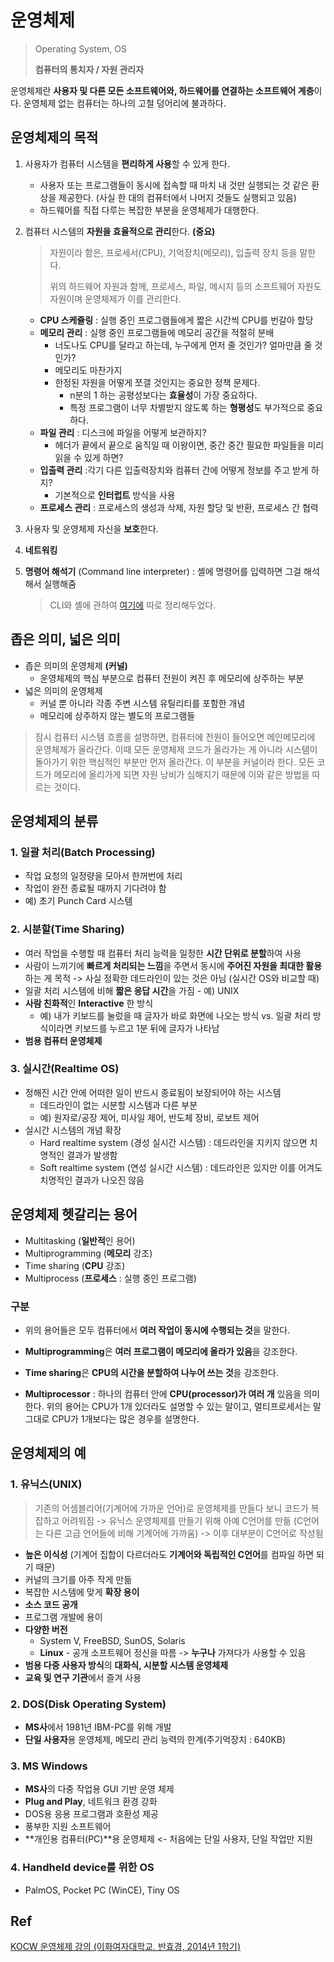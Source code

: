 # 운영체제

> Operating System, OS
>
> **컴퓨터의 통치자 / 자원 관리자**

운영체제란 **사용자 및 다른 모든 소프트웨어와, 하드웨어를 연결하는 소프트웨어 계층**이다.
운영체제 없는 컴퓨터는 하나의 고철 덩어리에 불과하다.

## 운영체제의 목적

1. 사용자가 컴퓨터 시스템을 **편리하게 사용**할 수 있게 한다.

   - 사용자 또는 프로그램들이 동시에 접속할 때 마치 내 것만 실행되는 것 같은 환상을 제공한다. (사실 한 대의 컴퓨터에서 나머지 것들도 실행되고 있음)
   - 하드웨어를 직접 다루는 복잡한 부분을 운영체제가 대행한다.

2. 컴퓨터 시스템의 **자원을 효율적으로 관리**한다. **(중요)**

   > 자원이라 함은, 프로세서(CPU), 기억장치(메모리), 입출력 장치 등을 말한다.
   >
   > 위의 하드웨어 자원과 함께,  프로세스, 파일, 메시지 등의 소프트웨어 자원도 자원이며 운영체제가 이를 관리한다.

   - **CPU 스케쥴링** : 실행 중인 프로그램들에게 짧은 시간씩 CPU를 번갈아 할당
   - **메모리 관리** : 실행 중인 프로그램들에 메모리 공간을 적절히 분배
     - 너도나도 CPU를 달라고 하는데, 누구에게 먼저 줄 것인가? 얼마만큼 줄 것인가?
     - 메모리도 마찬가지
     - 한정된 자원을 어떻게 쪼갤 것인지는 중요한 정책 문제다. 
       - n분의 1 하는 공평성보다는 **효율성**이 가장 중요하다.
       - 특정 프로그램이 너무 차별받지 않도록 하는 **형평성**도 부가적으로 중요하다.
   - **파일 관리** : 디스크에 파일을 어떻게 보관하지? 
     - 헤더가 끝에서 끝으로 움직일 때 이왕이면, 중간 중간 필요한 파일들을 미리 읽을 수 있게 하면?
   - **입출력 관리** :각기 다른 입출력장치와 컴퓨터 간에 어떻게 정보를 주고 받게 하지?
     - 기본적으로 **인터럽트** 방식을 사용
   - **프로세스 관리** : 프로세스의 생성과 삭제, 자원 할당 및 반환, 프로세스 간 협력

3. 사용자 및 운영체제 자신을 **보호**한다.

4. **네트워킹**

5. **명령어 해석기** (Command line interpreter) : 셸에 명령어를 입력하면 그걸 해석해서 실행해줌

   > CLI와 셸에 관하여 [여기에](https://velog.io/@bky373/%EC%BB%A4%EB%A7%A8%EB%93%9C%EB%9D%BC%EC%9D%B8-%EC%9D%B8%ED%84%B0%ED%8E%98%EC%9D%B4%EC%8A%A4-%ED%84%B0%EB%AF%B8%EB%84%90-%EC%85%B8) 따로 정리해두었다.


## 좁은 의미, 넓은 의미

- 좁은 의미의 운영체제 **(커널)**
  - 운영체제의 핵심 부분으로 컴퓨터 전원이 켜진 후 메모리에 상주하는 부분
- 넓은 의미의 운영체제
  - 커널 뿐 아니라 각종 주변 시스템 유틸리티를 포함한 개념
  - 메모리에 상주하지 않는 별도의 프로그램들
  
> 잠시 컴퓨터 시스템 흐름을 설명하면, 컴퓨터에 전원이 들어오면 메인메모리에 운영체제가 올라간다. 이때 모든 운영체제 코드가 올라가는 게 아니라 시스템이 돌아가기 위한 핵심적인 부분만 먼저 올라간다. 이 부분을 커널이라 한다. 모든 코드가 메모리에 올리가게 되면 자원 낭비가 심해지기 때문에 이와 같은 방법을 따르는 것이다.

## 운영체제의 분류

### 1. 일괄 처리(Batch Processing)

   - 작업 요청의 일정량을 모아서 한꺼번에 처리
   - 작업이 완전 종료될 때까지 기다려야 함
   - 예) 초기 Punch Card 시스템

### 2. 시분할(Time Sharing)

   - 여러 작업을 수행할 때 컴퓨터 처리 능력을 일정한 **시간 단위로 분할**하여 사용
   - 사람이 느끼기에 **빠르게 처리되는 느낌**을 주면서 동시에 **주어진 자원을 최대한 활용**하는 게 목적 
   -> 사실 정확한 데드라인이 있는 것은 아님 (실시간 OS와 비교할 때)
   - 일괄 처리 시스템에 비해 **짧은 응답 시간**을 가짐 - 예) UNIX
   - **사람 친화적**인 **Interactive** 한 방식 
     - 예) 내가 키보드를 눌렀을 때 글자가 바로 화면에 나오는 방식 
     vs. 일괄 처리 방식이라면 키보드를 누르고 1분 뒤에 글자가 나타남
   - **범용 컴퓨터 운영체제**

### 3. 실시간(Realtime OS)

   - 정해진 시간 안에 어떠한 일이 반드시 종료됨이 보장되어야 하는 시스템
     - 데드라인이 없는 시분할 시스템과 다른 부분
     - 예) 원자로/공장 제어, 미사일 제어, 반도체 장비, 로보트 제어
   - 실시간 시스템의 개념 확장
     - Hard realtime system (경성 실시간 시스템) : 데드라인을 지키지 않으면 치명적인 결과가 발생함
     - Soft realtime system (연성 실시간 시스템) : 데드라인은 있지만 이를 어겨도 치명적인 결과가 나오진 않음

## 운영체제 헷갈리는 용어

- Multitasking (**일반적**인 용어)
- Multiprogramming (**메모리** 강조)
- Time sharing (**CPU** 강조)
- Multiprocess (**프로세스** : 실행 중인 프로그램)

### 구분

- 위의 용어들은 모두 컴퓨터에서 **여러 작업이 동시에 수행되는 것**을 말한다.
- **Multiprogramming**은 **여러 프로그램이 메모리에 올라가 있음**을 강조한다.
- **Time sharing**은 **CPU의 시간을 분할하여 나누어 쓰는 것**을 강조한다.

- **Multiprocessor** : 하나의 컴퓨터 안에 **CPU(processor)가 여러 개** 있음을 의미한다. 위의 용어는 CPU가 1개 있더라도 설명할 수 있는 말이고, 멀티프로세서는 말 그대로 CPU가 1개보다는 많은 경우를 설명한다.

## 운영체제의 예

### 1. 유닉스(UNIX)

> 기존의 어셈블리어(기계어에 가까운 언어)로 운영체제를 만들다 보니 코드가 복잡하고 어려워짐 
-> 유닉스 운영체제를 만들기 위해 아예 C언어를 만듦
(C언어는 다른 고급 언어들에 비해 기계어에 가까움) 
-> 이후 대부분이 C언어로 작성됨

   - **높은 이식성** (기계어 집합이 다르더라도 **기계어와 독립적인 C언어**를 컴파일 하면 되기 때문)
   - 커널의 크기를 아주 작게 만듦
   - 복잡한 시스템에 맞게 **확장 용이**
   - **소스 코드 공개**
   - 프로그램 개발에 용이
   - **다양한 버전**
     - System V, FreeBSD, SunOS, Solaris
     - **Linux** - 공개 소프트웨어 정신을 따름 -> **누구나** 가져다가 사용할 수 있음 
   - **범용 다중 사용자 방식**의 **대화식, 시분할 시스템 운영체제**
   - **교육 및 연구 기관**에서 즐겨 사용

### 2. DOS(Disk Operating System)

   - **MS사**에서 1981년 IBM-PC를 위해 개발
   - **단일 사용자**용 운영체제, 메모리 관리 능력의 한계(주기억장치 : 640KB)

### 3. MS Windows

   - **MS사**의 다중 작업용 GUI 기반 운영 체제
   - **Plug and Play**, 네트워크 환경 강화
   - DOS용 응용 프로그램과 호환성 제공
   - 풍부한 지원 소프트웨어
   - **개인용 컴퓨터(PC)**용 운영체제 <- 처음에는 단일 사용자, 단일 작업만 지원

### 4. Handheld device를 위한 OS

   - PalmOS, Pocket PC (WinCE), Tiny OS

## Ref

[KOCW 운영체제 강의 (이화여자대학교, 반효경, 2014년 1학기)](http://www.kocw.net/home/m/search/kemView.do?kemId=1046323&ar=pop)
